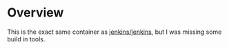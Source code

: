 # Overview

This is the exact same container as [jenkins/jenkins](https://hub.docker.com/r/jenkins/jenkins/), but I was missing some build in tools.
